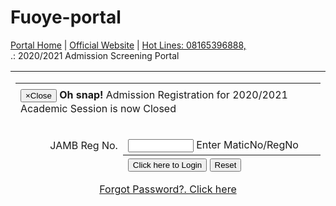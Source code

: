# Fuoye-portal

<!doctype html>
<html lang="en">
 <head> 
  <link href="../images/favicon.png" rel="shortcut icon" type="image/png"> 
  <meta charset="utf-8"> 
  <meta http-equiv="X-UA-Compatible" content="IE=edge"> 
  <meta name="viewport" content="width=device-width, initial-scale=1"> 
  <title>.:Admission Screening || Federal University Oye - Ekiti</title> 
  <meta name="FUOYE ADMISSION PORTAL" content="Federal University Oye - Ekiti. Admission and Registration Portal"> 
  <meta name="keywords" content="Federal University Oye - Ekiti, Post UTME, UTME, PUTME, Post JAMB, Undergraduate, Postgraduate, Nigeria, Education, Science, Agriculture, Engineering, Academics, PRE-DEGREE, DIPLOMA, PART TIME"> 
  <meta name="Durojaye, D. Samson" content="samson.durojaye@fuoye.edu.ng"> 
  <link href="../css/main.css" rel="stylesheet" type="text/css"> 
  <link href="../css/bangbox.css" rel="stylesheet" type="text/css"> 
  <link href="../SpryAssets/SpryValidationTextField.css" rel="stylesheet" type="text/css"> 
  <script src="../SpryAssets/SpryValidationTextField.js" type="text/javascript"></script> 
  <script>
function myPopup()
{
alert("ATTENTION: Admission Registration for 2020/2021 Academic Session is now Closed");}
</script> 
  <script language="javascript">
function ProcessForm()
{	
//////////////////////////////////////////////////////
if ((document.forms['login'].elements['password'].value == "")||(document.forms['login'].elements['username'].value == ""))
{
alert("Username or Password can not be Empty");
return false;
}
}
</script> 
 </head> 
 <body> 
  <div id="wrap"> 
   <div id="top2"> 
    <div id="top-tr"> 
     <a href="https://ecampus.fuoye.edu.ng" title="Porta Home">Portal Home</a> | 
     <a href="http://www.fuoye.edu.ng" title="Official Website">Official Website</a> | 
     <a href="#">Hot Lines: 08165396888,</a> 
     <div id="search-top"> 
     </div> 
    </div> 
   </div> 
   <div id="main"> 
    <div class="topCopy">
     .: 2020/2021 Admission Screening Portal
    </div> 
    <div id="login"> 
     <table width="100%" border="0" align="center" cellpadding="0" cellspacing="0" height="200"> 
      <tbody>
       <tr class="lgde"> 
        <td height="150" align="left" valign="top"> 
         <form id="login2" name="login" method="post" action="" onsubmit="return ProcessForm();"> 
          <table width="100%" border="0" align="center" cellpadding="0" cellspacing="6"> 
           <tbody>
            <tr> 
             <td colspan="2" align="center" valign="top" scope="col"></td> 
            </tr> 
            <tr> 
             <td height="30" colspan="2" align="left" valign="top" scope="col"> 
              <div class="alert alert-danger" role="alert"> 
               <button type="button" class="close" data-dismiss="alert"><span aria-hidden="true">×</span><span class="sr-only">Close</span></button> 
               <strong>Oh snap!</strong> Admission Registration for 2020/2021 Academic Session is now Closed 
              </div> </td> 
            </tr> 
            <tr> 
             <td colspan="2" align="center" valign="top" scope="col"></td> 
            </tr> 
            <tr> 
             <td colspan="2" align="center" valign="top" scope="col">&nbsp;</td> 
            </tr> 
            <tr> 
             <td width="336" align="right" valign="middle" scope="col"><span class="admletter">JAMB Reg No.</span></td> 
             <td align="left" valign="middle" scope="col"><span id="sprytextfield1"> <input name="username" type="text" class="skul" id="username" value="" size="10" required autocomplete="off"> <span class="textfieldRequiredMsg">Enter MaticNo/RegNo</span></span></td> 
            </tr> 
            <!-- <tr>
                <td align="center" valign="top"  scope="col">&nbsp;</td>
                <td align="left" valign="middle"  scope="col"><span class="details">Password</span></td>
                <td align="left" valign="middle"  scope="col"><span id="sprytextfield2">
                  <input name="password" type="password" required class="linetextCopy" id="password" autocomplete="off" value="password" size="17" readonly/>
                  <span class="textfieldRequiredMsg">Enter Password</span></span></td>
                </tr> --> 
            <tr> 
             <td align="center" valign="top" scope="col">&nbsp;</td> 
             <th width="582" align="left" valign="top" scope="col"><input name="slogin" type="submit" class="spaneltext" onClick="MM_validateForm('serial','','R','pin','','R');return document.MM_returnValue" value="Click here to Login" id="slogin"> <input name="Reset" type="reset" class="spaneltext" onClick="MM_validateForm('serial','','R','pin','','R');return document.MM_returnValue" value="Reset" id="Reset"></th> 
            </tr> 
            <tr> 
             <td colspan="2" align="center" valign="top" scope="col"><input name="do" type="hidden" id="do" value="admission"> </td> 
            </tr> 
            <tr> 
             <td colspan="2" align="left" valign="top" scope="col"><a href="forgotpassword" class="scoreentryCv"></a></td> 
            </tr> 
            <tr> 
             <td colspan="2" align="center" valign="top" scope="col"><a href="forgotpassword" class="details">Forgot Password?. Click here </a></td> 
            </tr> 
            <tr> 
             <td height="0" colspan="2" align="left" valign="middle">&nbsp;</td> 
            </tr> 
            <tr> 
             <td height="1" colspan="2" align="left" valign="middle">&nbsp;</td> 
            </tr> 
            <tr> 
             <td height="20" colspan="2" align="left" valign="middle">
              <table width="100%" border="0" align="center" cellpadding="0" cellspacing="2"> 
               <tbody>
                <tr> 
                 <td height="12" align="left" valign="middle" class="heading2">.: ADMISSION DEADLINE</td> 
                </tr> 
               </tbody>
               <tbody> 
                <tr> 
                 <td height="11" align="center" valign="middle" class="linetextCopy">Application Closing Date<br> <span class="linetextnut">Application Closes on: Tuesday 6th July, 2021</span><br> 
                  <div class="resultfgCopy" data-countdown="2021-07-06"></div></td> 
                </tr> 
               </tbody> 
              </table> <script src="js/bootstrap.js"></script> <script src="https://ajax.googleapis.com/ajax/libs/jquery/1.9.0/jquery.min.js"></script> <script src="//cdn.rawgit.com/hilios/jQuery.countdown/2.2.0/dist/jquery.countdown.min.js"></script> <script src="//cdnjs.cloudflare.com/ajax/libs/moment.js/2.10.3/moment-with-locales.min.js"></script> <script src="//cdnjs.cloudflare.com/ajax/libs/moment-timezone/0.4.0/moment-timezone-with-data-2010-2020.min.js"></script> 
              <!-- Bootstrap core JavaScript

    ================================================== --><script type="text/javascript">

		  

	 //SOURCE - http://hilios.github.io/jQuery.countdown/examples.html

	 

	 

	 $('[data-countdown]').each(function() {

  var $this = $(this), finalDate = $(this).data('countdown');

  

  

  ///

  

  var $clock = $('#clock');



  $this.countdown(finalDate)

.on('update.countdown', function(event) {

  var format = '%H:%M:%S';

  if(event.offset.totalDays > 0) {

    format = '%-d day%!d ' + format;

  }

  if(event.offset.weeks > 0) {

    format = '%-w week%!w ' + format;

  }

  $this.html(event.strftime(format));

})

.on('finish.countdown', function(event) {

  $this.html('This Offer has closed!')

    .parent().addClass('disabled');



});

  

  

  ////

  $this.countdown(finalDate, function(event) {

    $this.html(event.strftime('%D days %H:%M:%S'));

  });

});

	 

	 

  // Turn on Bootstrap

  $('[data-toggle="tooltip"]').tooltip();



  // 15 days from now!

  function get15dayFromNow() {

    return new Date(new Date().valueOf() + 15 * 24 * 60 * 60 * 1000);

  }





 // Handle timezone issue

  var $select = $('#timezone');

  var timezone = 'UTC';

  

  



  var $clock = $('#clock');



  $('#clock').countdown('2016/11/10 12:34:56')

.on('update.countdown', function(event) {

  var format = '%H:%M:%S';

  if(event.offset.totalDays > 0) {

    format = '%-d day%!d ' + format;

  }

  if(event.offset.weeks > 0) {

    format = '%-w week%!w ' + format;

  }

  $(this).html(event.strftime(format));

})

.on('finish.countdown', function(event) {

  $(this).html('This activity has closed!')

    .parent().addClass('disabled');



});



  $('#btn-reset').click(function() {

    $clock.countdown(get15dayFromNow());

  });



  $('#btn-pause').click(function() {

    $clock.countdown('pause');

  });



  $('#btn-resume').click(function() {

    $clock.countdown('resume');

  });



</script> </td> 
            </tr> 
           </tbody>
          </table> 
         </form></td> 
       </tr> 
      </tbody>
     </table> 
     <div class="snake-top-right-col"> 
      <table width="70%" border="0" align="right" cellpadding="0" cellspacing="1"> 
       <tbody>
        <tr> 
         <td width="17%" height="27" align="center" valign="middle" class="sideimg">&nbsp;</td> 
         <td width="83%" align="left" valign="middle" class="sidetext"><a href="../">Portal Home</a></td> 
        </tr> 
        <tr> 
         <td width="17%" height="27" align="center" valign="middle" class="sideimg">&nbsp;</td> 
         <td align="left" valign="middle" class="sidetext"><a href="regsteps" target="new">Registration Steps</a></td> 
        </tr> 
        <tr> 
         <td width="17%" height="27" align="center" valign="middle" class="sideimg">&nbsp;</td> 
         <td align="left" valign="middle" class="sidetext"><a href="cutoff" target="new">Programme CutOff</a></td> 
        </tr> 
        <tr> 
         <td width="17%" height="27" align="center" valign="middle" class="sideimg">&nbsp;</td> 
         <td align="left" valign="middle" class="sidetext"><a href="application-form" target="new">New Applicants</a></td> 
        </tr> 
        <tr> 
         <td width="17%" height="27" align="center" valign="middle" class="sideimg">&nbsp;</td> 
         <td align="left" valign="middle" class="sidetext"><a href="../helpdesk">Help Desk</a></td> 
        </tr> 
        <tr> 
         <td width="17%" height="27" align="center" valign="middle" class="sideimg">&nbsp;</td> 
         <td align="left" valign="middle" class="sidetext"><a href="https://ecampus.fuoye.edu.ng/putme?true">Sign in</a></td> 
        </tr> 
       </tbody>
      </table>
     </div> 
    </div> 
    <div></div> 
   </div> ﻿
   <div id="footer"> 
    <div id="footerbottom"> 
     <p>Powered by Information &amp; Communication Technology || <a href="http://www.fuoye.edu.ng"> Federal University Oye - Ekiti</a> © 2021, All Rights Reserved</p> 
    </div> 
   </div> 
   <!--Start of Tawk.to Script--> 
   <script type="text/javascript">
var Tawk_API=Tawk_API||{}, Tawk_LoadStart=new Date();
(function(){
var s1=document.createElement("script"),s0=document.getElementsByTagName("script")[0];
s1.async=true;
s1.src='https://embed.tawk.to/597e93200d1bb37f1f7a693e/default';
s1.charset='UTF-8';
s1.setAttribute('crossorigin','*');
s0.parentNode.insertBefore(s1,s0);
})();
</script> 
   <!--End of Tawk.to Script--> 
   <!-- ClickDesk Live Chat Service for websites --> 
   <script type="text/javascript">
/*
var _glc =_glc || []; _glc.push('all_ag9zfmNsaWNrZGVza2NoYXRyDwsSBXVzZXJzGLbi2JAQDA');
var glcpath = (('https:' == document.location.protocol) ? 'https://my.clickdesk.com/clickdesk-ui/browser/' : 
'http://my.clickdesk.com/clickdesk-ui/browser/');
var glcp = (('https:' == document.location.protocol) ? 'https://' : 'http://');
var glcspt = document.createElement('script'); glcspt.type = 'text/javascript'; 
glcspt.async = true; glcspt.src = glcpath + 'livechat-new.js';
var s = document.getElementsByTagName('script')[0];s.parentNode.insertBefore(glcspt, s);
*/
</script> 
   <!-- End of ClickDesk -->
  </div> 
  <link rel="stylesheet" href="https://ecampus.fuoye.edu.ng/css/bootstrap.min.css"> 
  <script src="https://ecampus.fuoye.edu.ng/js/jquery.min-1-12.js"></script> 
  <script src="https://ecampus.fuoye.edu.ng/js/bootstrap.min.js"></script> 
  <script type="text/javascript">
	$(document).ready(function(){
		$('#myModal').modal({
			backdrop: 'static'
		});
		$("#myModal").modal('show');
	});
</script> 
  <div class="bs-example"> 
   <!-- Button HTML (to Trigger Modal) --> 
   <!-- Modal HTML --> 
   <div id="myModal" class="modal fade"> 
    <div class="modal-dialog"> 
     <div class="modal-content"> 
      <div class="modal-header"> 
       <button type="button" class="close" data-dismiss="modal" aria-hidden="true">×Close</button> 
       <span class="text-info" style="color: #FF0004"><strong><h2>.: FUOYE Notice Board</h2></strong> </span>
      </div> 
      <!-- <div class="modal-body">
              <span class="text-info" ><strong><h3>Keep off the street: Stay at home!</h3></strong>
			<img src="https://ecampus.fuoye.edu.ng/images/covidimg.jpg" width="575" height="277" alt=""/>
              <span style="text-align: justify"><small>We encourage all our students, parents and the enire university community to take steps as outlined by the world Health Organisation in order to scale through this trying times:<br>regular hand washing with soap and using alcohol-based hand sanitiser.<br>Avoid gatherings as much as you can and be conscious of good personal hygiene.<br>and we encourage all to please stay at home, the covid-19 virus is real, keep of the street.<br><br>Students (freshers and returning) are encouraged to seize this opportunity to make all necessary payments as stated on individual accounts, complete inline screening especially for the newly admitted students and complete online course registrations.<br><br>Our top-notch support services are available for you to reach anytime of the day.</small></span><br><br><strong>Courtesy: Prof. Kayode Soremekun - Vice Chancellor</strong> </span>
                </div>--> 
      <div class="modal-header" style="padding-bottom: 1px;"> 
       <h5 class="modal-title"><strong>1: Faculty of Agriculture NAAS Election Poll</strong></h5> 
      </div> 
      <div class="modal-body"> 
       <div class="text-info" style="text-align: justify">
        Faculty of Agriculture Election [NAAS] Starts at 10AM - 3PM today 30th July, 2021
       </div> 
      </div> 
      <div class="modal-header" style="padding-bottom: 1px;"> 
       <h5 class="modal-title"><strong>2: INSTRUCTIONS ON HOW TO CONTACT SUPPORT DESK FOR HELP</strong></h5> 
      </div> 
      <div class="modal-body"> 
       <div class="text-info" style="text-align: justify">
        Applicants are hereby informed to always include or quote their Registration Number in all mails and enquiries. Any mail without registration number included will be Trashed. Thank you
       </div> 
      </div> 
      <div class="modal-footer"> 
       <button type="button" class="btn btn-default" data-dismiss="modal">Close</button> 
      </div> 
     </div> 
    </div> 
   </div> 
  </div>
  <script type="text/javascript">
var sprytextfield1 = new Spry.Widget.ValidationTextField("sprytextfield1");
</script>   
 </body>
</html>
